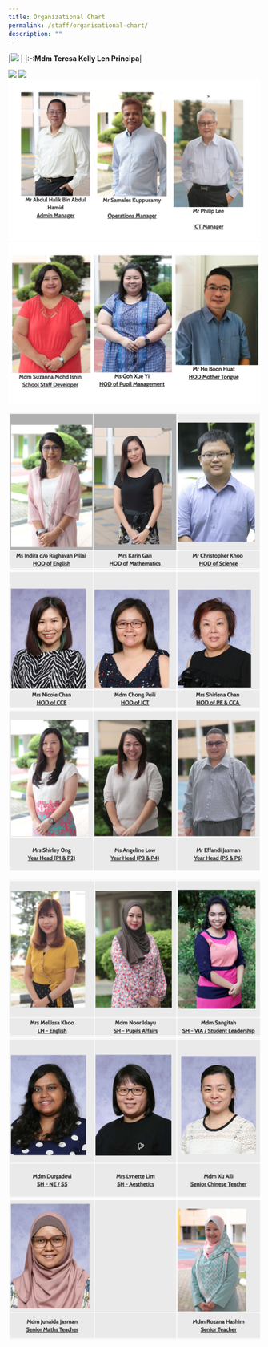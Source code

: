 ```yaml
---
title: Organizational Chart
permalink: /staff/organisational-chart/
description: ""
---
```

|![](https://file.go.gov.sg/67u60i.JPG)   |
|:-:**Mdm Teresa Kelly Len Principa**|




![](https://file.go.gov.sg/u4i7eo.JPG)
![](https://file.go.gov.sg/rirg95.JPG)
![](/images/managers.png)
![](/images/HOD.png)

![](/images/HODs.png)
![](/images/HODs%202.png)
![](/images/Year%20heads.png)

![](/images/LH%20SH.png)
![](/images/SH%202.png)
![](/images/Senior%20staff.png)